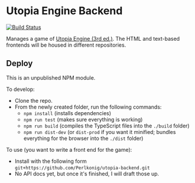 # Utopia Engine Backend

[![Build Status](https://travis-ci.com/AbstractPlay/renderer.svg?branch=master)](https://travis-ci.com/AbstractPlay/renderer)

Manages a game of [Utopia Engine (3rd ed.)](https://boardgamegeek.com/boardgame/75223/utopia-engine). The HTML and text-based frontends will be housed in different repositories.

## Deploy

This is an unpublished NPM module.

To develop:

- Clone the repo.
- From the newly created folder, run the following commands:
  - `npm install` (installs dependencies)
  - `npm run test` (makes sure everything is working)
  - `npm run build` (compiles the TypeScript files into the `./build` folder)
  - `npm run dist-dev` (or `dist-prod` if you want it minified; bundles everything for the browser into the `./dist` folder)

To use (you want to write a front end for the game):

- Install with the following form `git+https://github.com/Perlkonig/utopia-backend.git`
- No API docs yet, but once it's finished, I will draft those up.
